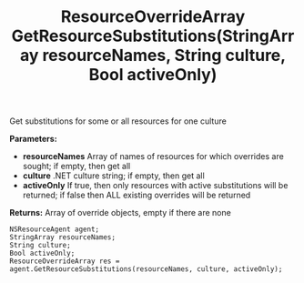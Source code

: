 ﻿---
uid: crmscript_ref_NSResourceAgent_GetResourceSubstitutions
title: ResourceOverrideArray GetResourceSubstitutions(StringArray resourceNames, String culture, Bool activeOnly)
intellisense: NSResourceAgent.GetResourceSubstitutions
keywords: NSResourceAgent, GetResourceSubstitutions
so.topic: reference
---

Get substitutions for some or all resources for one culture

**Parameters:**
 - **resourceNames** Array of names of resources for which overrides are sought; if empty, then get all
 - **culture** .NET culture string; if empty, then get all
 - **activeOnly** If true, then only resources with active substitutions will be returned; if false then ALL existing overrides will be returned

**Returns:** Array of override objects, empty if there are none

```crmscript
NSResourceAgent agent;
StringArray resourceNames;
String culture;
Bool activeOnly;
ResourceOverrideArray res = agent.GetResourceSubstitutions(resourceNames, culture, activeOnly);
```

